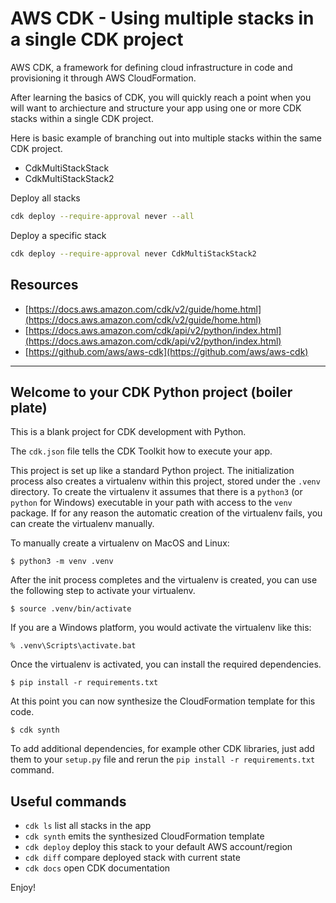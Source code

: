 # AWS CDK - Using multiple stacks in a single CDK project

AWS CDK, a framework for defining cloud infrastructure in code and provisioning it through AWS CloudFormation.

After learning the basics of CDK, you will quickly reach a point when you will want to archiecture and structure your app using one or more CDK stacks within a single CDK project.

Here is basic example of branching out into multiple stacks within the same CDK project.

- CdkMultiStackStack
- CdkMultiStackStack2

Deploy all stacks

```bash
cdk deploy --require-approval never --all
```

Deploy a specific stack

```bash
cdk deploy --require-approval never CdkMultiStackStack2
```

## Resources

- [https://docs.aws.amazon.com/cdk/v2/guide/home.html](https://docs.aws.amazon.com/cdk/v2/guide/home.html)
- [https://docs.aws.amazon.com/cdk/api/v2/python/index.html](https://docs.aws.amazon.com/cdk/api/v2/python/index.html)
- [https://github.com/aws/aws-cdk](https://github.com/aws/aws-cdk)

---

## Welcome to your CDK Python project (boiler plate)

This is a blank project for CDK development with Python.

The `cdk.json` file tells the CDK Toolkit how to execute your app.

This project is set up like a standard Python project.  The initialization
process also creates a virtualenv within this project, stored under the `.venv`
directory.  To create the virtualenv it assumes that there is a `python3`
(or `python` for Windows) executable in your path with access to the `venv`
package. If for any reason the automatic creation of the virtualenv fails,
you can create the virtualenv manually.

To manually create a virtualenv on MacOS and Linux:

```
$ python3 -m venv .venv
```

After the init process completes and the virtualenv is created, you can use the following
step to activate your virtualenv.

```
$ source .venv/bin/activate
```

If you are a Windows platform, you would activate the virtualenv like this:

```
% .venv\Scripts\activate.bat
```

Once the virtualenv is activated, you can install the required dependencies.

```
$ pip install -r requirements.txt
```

At this point you can now synthesize the CloudFormation template for this code.

```
$ cdk synth
```

To add additional dependencies, for example other CDK libraries, just add
them to your `setup.py` file and rerun the `pip install -r requirements.txt`
command.

## Useful commands

 * `cdk ls`          list all stacks in the app
 * `cdk synth`       emits the synthesized CloudFormation template
 * `cdk deploy`      deploy this stack to your default AWS account/region
 * `cdk diff`        compare deployed stack with current state
 * `cdk docs`        open CDK documentation

Enjoy!
